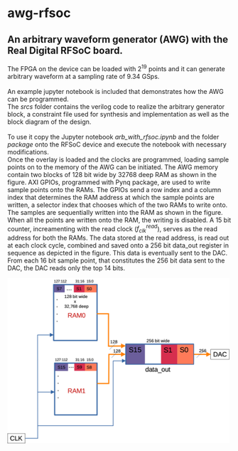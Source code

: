 # awg-rfsoc
## An arbitrary waveform generator (AWG) with the Real Digital RFSoC board.<br>

The FPGA on the device can be loaded with $2^{19}$ points and it can generate arbitrary waveform at a sampling rate of 9.34 GSps.<br><br>
An example jupyter notebook is included that demonstrates how the AWG can be programmed.<br>
The <i>srcs</i> folder contains the verilog code to realize the arbitrary generator block, a constraint file used for synthesis and implementation as well as the block diagram of the design.<br><br>
To use it copy the Jupyter notebook <i>arb_with_rfsoc.ipynb</i> and the folder <i>package</i> onto the RFSoC device and execute the notebook with necessary modifications.<br>
Once the overlay is loaded and the clocks are programmed, loading sample points on to the memory of the AWG can be initiated. The AWG memory contain two blocks of 128 bit wide by 32768 deep RAM as shown in the figure. AXI GPIOs, programmed with Pynq package, are used to write sample points onto the RAMs. The GPIOs send a row index and a column index that determines the RAM address at which the sample points are written, a selector index that chooses which of the two RAMs to write onto. The samples are sequentially written into the RAM as shown in the figure. When all the points are written onto the RAM, the writing is disabled. A 15 bit counter, increamenting with the read clock ($f_{clk}^{read}$), serves as the read address for both the RAMs. The data stored at the read address, is read out at each clock cycle, combined and saved onto a 256 bit data_out register in sequence as depicted in the figure. This data is eventually sent to the DAC. From each 16 bit sample point, that constitutes the 256 bit data sent to the DAC, the DAC reads only the top 14 bits. 

<img src="assets/impl.png" alt="My Image" width="500">
